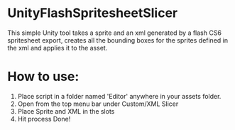 # UnityFlashSpritesheetSlicer
This simple Unity tool takes a sprite and an xml generated by a flash CS6 spritesheet export, creates all the bounding boxes for the sprites defined in the xml and applies it to the asset.

# How to use:
1. Place script in a folder named 'Editor' anywhere in your assets folder.
2. Open from the top menu bar under Custom/XML Slicer
3. Place Sprite and XML in the slots
4. Hit process
Done!
